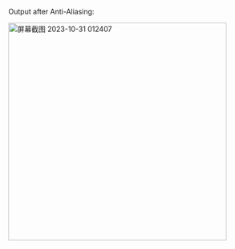 Output after Anti-Aliasing:

<img width="435" alt="屏幕截图 2023-10-31 012407" src="https://github.com/MauraLxy/CG-path-tracing/assets/100116002/3c06383b-822c-48ef-b0ac-3813d9f336d0">
